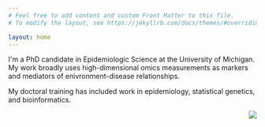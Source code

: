 ```yaml
---
# Feel free to add content and custom Front Matter to this file.
# To modify the layout, see https://jekyllrb.com/docs/themes/#overriding-theme-defaults

layout: home
---
```


I'm a PhD candidate in Epidemiologic Science at the University of Michigan. My work broadly uses high-dimensional omics measurements as markers and mediators of enivronment-disease relationships.

My doctoral training has included work in epidemiology, statistical genetics, and bioinformatics. 

<img align='right' src="../assets/images/aboutimg.png">
